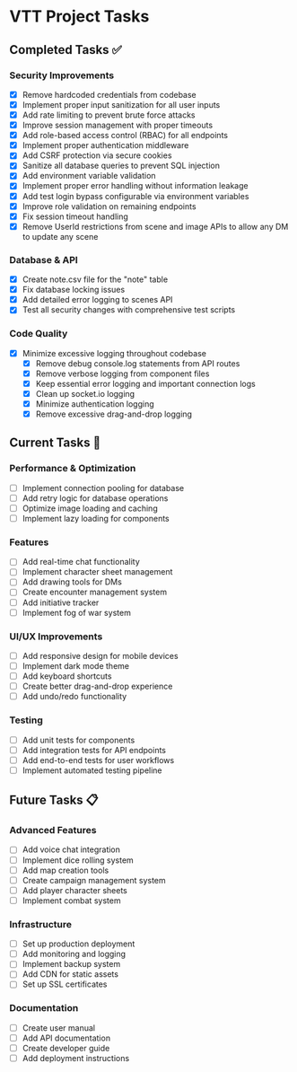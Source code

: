 # VTT Project Tasks

## Completed Tasks ✅

### Security Improvements
- [x] Remove hardcoded credentials from codebase
- [x] Implement proper input sanitization for all user inputs
- [x] Add rate limiting to prevent brute force attacks
- [x] Improve session management with proper timeouts
- [x] Add role-based access control (RBAC) for all endpoints
- [x] Implement proper authentication middleware
- [x] Add CSRF protection via secure cookies
- [x] Sanitize all database queries to prevent SQL injection
- [x] Add environment variable validation
- [x] Implement proper error handling without information leakage
- [x] Add test login bypass configurable via environment variables
- [x] Improve role validation on remaining endpoints
- [x] Fix session timeout handling
- [x] Remove UserId restrictions from scene and image APIs to allow any DM to update any scene

### Database & API
- [x] Create note.csv file for the "note" table
- [x] Fix database locking issues
- [x] Add detailed error logging to scenes API
- [x] Test all security changes with comprehensive test scripts

### Code Quality
- [x] Minimize excessive logging throughout codebase
  - [x] Remove debug console.log statements from API routes
  - [x] Remove verbose logging from component files
  - [x] Keep essential error logging and important connection logs
  - [x] Clean up socket.io logging
  - [x] Minimize authentication logging
  - [x] Remove excessive drag-and-drop logging

## Current Tasks 🔄

### Performance & Optimization
- [ ] Implement connection pooling for database
- [ ] Add retry logic for database operations
- [ ] Optimize image loading and caching
- [ ] Implement lazy loading for components

### Features
- [ ] Add real-time chat functionality
- [ ] Implement character sheet management
- [ ] Add drawing tools for DMs
- [ ] Create encounter management system
- [ ] Add initiative tracker
- [ ] Implement fog of war system

### UI/UX Improvements
- [ ] Add responsive design for mobile devices
- [ ] Implement dark mode theme
- [ ] Add keyboard shortcuts
- [ ] Create better drag-and-drop experience
- [ ] Add undo/redo functionality

### Testing
- [ ] Add unit tests for components
- [ ] Add integration tests for API endpoints
- [ ] Add end-to-end tests for user workflows
- [ ] Implement automated testing pipeline

## Future Tasks 📋

### Advanced Features
- [ ] Add voice chat integration
- [ ] Implement dice rolling system
- [ ] Add map creation tools
- [ ] Create campaign management system
- [ ] Add player character sheets
- [ ] Implement combat system

### Infrastructure
- [ ] Set up production deployment
- [ ] Add monitoring and logging
- [ ] Implement backup system
- [ ] Add CDN for static assets
- [ ] Set up SSL certificates

### Documentation
- [ ] Create user manual
- [ ] Add API documentation
- [ ] Create developer guide
- [ ] Add deployment instructions 